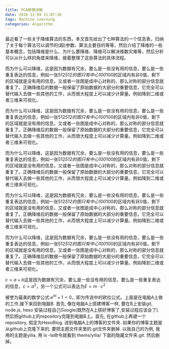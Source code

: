 ```yaml
---
title: PCA原理详解
date: 2016-12-09 11:07:36
tags: Machine Learning
categories: Algorithm
---
```



最近看了一些关于降维算法的东西，本文首先给出了七种算法的一个信息表，归纳了关于每个算法可以调节的(超)参数、算法主要目的等等，然后介绍了降维的一些基本概念，包括降维是什么、为什么要降维、降维可以解决维数灾难等，然后分析可以从什么样的角度来降维，接着整理了这些算法的具体流程。

<!-- more -->



而为什么可以降维，这是因为数据有冗余，要么是一些没有用的信息，要么是一些重复表达的信息，例如一张512*512的图只有中心100*100的区域内有非0值，剩下的区域就是没有用的信息，又或者一张图是成中心对称的，那么对称的部分信息就重复了。正确降维后的数据一般保留了原始数据的大部分的重要信息，它完全可以替代输入去做一些其他的工作，从而很大程度上可以减少计算量。例如降到二维或者三维来可视化。


而为什么可以降维，这是因为数据有冗余，要么是一些没有用的信息，要么是一些重复表达的信息，例如一张512*512的图只有中心100*100的区域内有非0值，剩下的区域就是没有用的信息，又或者一张图是成中心对称的，那么对称的部分信息就重复了。正确降维后的数据一般保留了原始数据的大部分的重要信息，它完全可以替代输入去做一些其他的工作，从而很大程度上可以减少计算量。例如降到二维或者三维来可视化。


而为什么可以降维，这是因为数据有冗余，要么是一些没有用的信息，要么是一些重复表达的信息，例如一张512*512的图只有中心100*100的区域内有非0值，剩下的区域就是没有用的信息，又或者一张图是成中心对称的，那么对称的部分信息就重复了。正确降维后的数据一般保留了原始数据的大部分的重要信息，它完全可以替代输入去做一些其他的工作，从而很大程度上可以减少计算量。例如降到二维或者三维来可视化。


而为什么可以降维，这是因为数据有冗余，要么是一些没有用的信息，要么是一些重复表达的信息，例如一张512*512的图只有中心100*100的区域内有非0值，剩下的区域就是没有用的信息，又或者一张图是成中心对称的，那么对称的部分信息就重复了。正确降维后的数据一般保留了原始数据的大部分的重要信息，它完全可以替代输入去做一些其他的工作，从而很大程度上可以减少计算量。例如降到二维或者三维来可视化。


而为什么可以降维，这是因为数据有冗余，要么是一些没有用的信息，要么是一些重复表达的信息，例如一张512*512的图只有中心100*100的区域内有非0值，剩下的区域就是没有用的信息，又或者一张图是成中心对称的，那么对称的部分信息就重复了。正确降维后的数据一般保留了原始数据的大部分的重要信息，它完全可以替代输入去做一些其他的工作，从而很大程度上可以减少计算量。例如降到二维或者三维来可视化。


$c=a+b$这是因为数据有冗余，要么是一些没有用的信息，要么是一些重复表达的信息，$c=a^2$，另一个公式可以表达为$E=m\cdot c^2$

被誉为最美的数学公式:$e^{\pi i} + 1 = 0$，即为传说中的欧拉公式。上面是在电脑A上做的工作,接下来回到电脑B. 首先, 像在电脑A上搭建博客一样, 要在B上安装git, node.js, hexo 安装过程自己Google(既然在A上搭好博客了,安装过程应该会了). 然后把github上的repository克隆到电脑B上。首先, 在github上再键一个repository, 假定为HexoBlog. 进到电脑A上的博客的文件夹. 如果你的博客主题是从github上克隆下来的, 要把主题文件夹里的.git文件夹删掉. 以我自己的为例, 我用的主题是yilia, 用 ls -la命令就看到 thems/yilia/ 下面的隐藏文件夹.git. 然后删掉。
